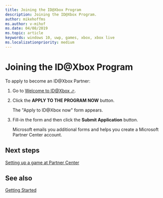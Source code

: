 ```yaml
---
title: Joining the ID@Xbox Program
description: Joining the ID@Xbox Program.
author: mikehoffms
ms.author: v-mihof
ms.date: 04/08/2019
ms.topic: article
keywords: windows 10, uwp, games, xbox, xbox live
ms.localizationpriority: medium
---
```


# Joining the ID\@Xbox Program

To apply to become an ID@Xbox Partner:

1. Go to <a href="https://www.xbox.com/developers/id" target="_blank">Welcome to ID@Xbox &#11008;</a>.

2. Click the **APPLY TO THE PROGRAM NOW** button.

   The "Apply to ID@Xbox now" form appears.

3. Fill-in the form and then click the **Submit Application** button.

   Microsoft emails you additional forms and helps you create a Microsoft Partner Center account.


## Next steps

[Setting up a game at Partner Center](../setup-partner-center/index.md)


## See also

[Getting Started](../index.md)
